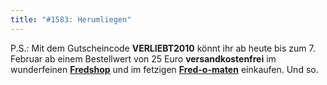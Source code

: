 ```yaml
---
title: "#1583: Herumliegen"
---
```


P.S.:
Mit dem Gutscheincode <strong>VERLIEBT2010</strong> könnt ihr ab heute bis zum 7. Februar ab einem Bestellwert von 25 Euro <strong>versandkostenfrei</strong> im wunderfeinen <a href="http://fredshop.spreadshirt.de/"><strong>Fredshop</strong></a> und im fetzigen <a href="http://fred-o-mat.spreadshirt.de/"><strong>Fred-o-maten</strong></a> einkaufen.
Und so.

